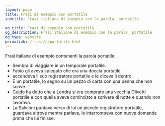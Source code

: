 ```yaml
---
layout: page
title: Frasi di esempio con portatile 
subtitle: Frasi italiane di esempio con la parola  portatile

og_title: Frasi di esempio con portatile 
og_description: Frasi italiane di esempio con la parola  portatile
og_type: website
permalink: /frasi/p/portatile.html
---
```


Frasi italiane di esempio contenenti la parola portatile:


- Sembra di viaggiare in un temporale portatile.
- Fabio gli aveva spiegato che era una doccia portatile.
- accendeva il suo registratore portatile e le diceva lì dentro.
- E un portatile, lo segno su un pezzo di carta con una penna che non scrive.
- Guido ha detto che a Londra si era comprato una vecchia Olivetti portatile e con quella aveva cominciato a scrivere di notte e quando non lavorava.
- La Salvioni puntava verso di lui un piccolo registratore portatile, guardava altrove mentre parlava, lo interrompeva con nuove domande prima che lui finisse.
